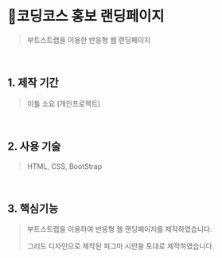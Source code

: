 # :pushpin:코딩코스 홍보 랜딩페이지
>부트스트랩을 이용한 반응형 웹 랜딩페이지

<br />

## 1. 제작 기간 
>이틀 소요 (개인프로젝트)

<br />

## 2. 사용 기술
>HTML, CSS, BootStrap

<br />

## 3. 핵심기능 
>부트스트랩을 이용하여 반응형 웹 랜딩페이지를 제작하였습니다.
>
>그리드 디자인으로 제작된 피그마 시안을 토대로 제작하였습니다. 

